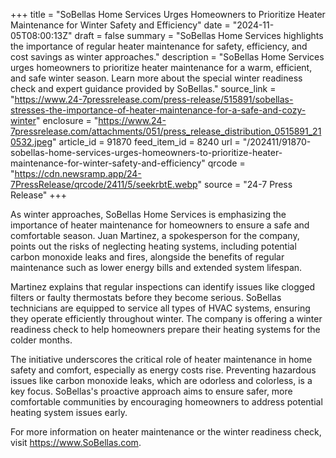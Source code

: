 +++
title = "SoBellas Home Services Urges Homeowners to Prioritize Heater Maintenance for Winter Safety and Efficiency"
date = "2024-11-05T08:00:13Z"
draft = false
summary = "SoBellas Home Services highlights the importance of regular heater maintenance for safety, efficiency, and cost savings as winter approaches."
description = "SoBellas Home Services urges homeowners to prioritize heater maintenance for a warm, efficient, and safe winter season. Learn more about the special winter readiness check and expert guidance provided by SoBellas."
source_link = "https://www.24-7pressrelease.com/press-release/515891/sobellas-stresses-the-importance-of-heater-maintenance-for-a-safe-and-cozy-winter"
enclosure = "https://www.24-7pressrelease.com/attachments/051/press_release_distribution_0515891_210532.jpeg"
article_id = 91870
feed_item_id = 8240
url = "/202411/91870-sobellas-home-services-urges-homeowners-to-prioritize-heater-maintenance-for-winter-safety-and-efficiency"
qrcode = "https://cdn.newsramp.app/24-7PressRelease/qrcode/2411/5/seekrbtE.webp"
source = "24-7 Press Release"
+++

<p>As winter approaches, SoBellas Home Services is emphasizing the importance of heater maintenance for homeowners to ensure a safe and comfortable season. Juan Martinez, a spokesperson for the company, points out the risks of neglecting heating systems, including potential carbon monoxide leaks and fires, alongside the benefits of regular maintenance such as lower energy bills and extended system lifespan.</p><p>Martinez explains that regular inspections can identify issues like clogged filters or faulty thermostats before they become serious. SoBellas technicians are equipped to service all types of HVAC systems, ensuring they operate efficiently throughout winter. The company is offering a winter readiness check to help homeowners prepare their heating systems for the colder months.</p><p>The initiative underscores the critical role of heater maintenance in home safety and comfort, especially as energy costs rise. Preventing hazardous issues like carbon monoxide leaks, which are odorless and colorless, is a key focus. SoBellas's proactive approach aims to ensure safer, more comfortable communities by encouraging homeowners to address potential heating system issues early.</p><p>For more information on heater maintenance or the winter readiness check, visit <a href='https://www.SoBellas.com' rel='nofollow' target='_blank'>https://www.SoBellas.com</a>.</p>